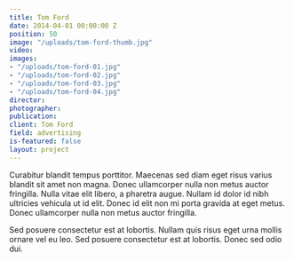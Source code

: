 ```yaml
---
title: Tom Ford
date: 2014-04-01 00:00:00 Z
position: 50
image: "/uploads/tom-ford-thumb.jpg"
video: 
images:
- "/uploads/tom-ford-01.jpg"
- "/uploads/tom-ford-02.jpg"
- "/uploads/tom-ford-03.jpg"
- "/uploads/tom-ford-04.jpg"
director: 
photographer: 
publication: 
client: Tom Ford
field: advertising
is-featured: false
layout: project
---
```


Curabitur blandit tempus porttitor. Maecenas sed diam eget risus varius blandit sit amet non magna. Donec ullamcorper nulla non metus auctor fringilla. Nulla vitae elit libero, a pharetra augue. Nullam id dolor id nibh ultricies vehicula ut id elit. Donec id elit non mi porta gravida at eget metus. Donec ullamcorper nulla non metus auctor fringilla.

Sed posuere consectetur est at lobortis. Nullam quis risus eget urna mollis ornare vel eu leo. Sed posuere consectetur est at lobortis. Donec sed odio dui.